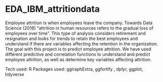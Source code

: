 # EDA_IBM_attritiondata

Employee attrition is when employees leave the company. Towards Data Science (2018) “attrition in human resources refers to the gradual loss of employees over time”. This type of analysis considers retirement and resignation and looks for trends to retain the best employees and understand if there are variables affecting the retention in the organization.
The goal with this project is to predict employee attrition. We have used different predictive and correlation functions to understand and predict employee attrition, as well as determine key variables affecting attrition.

Tech used: R
Packages used: ggiraphExtra, ggfortify , dplyr, ggplot, tidyverse
